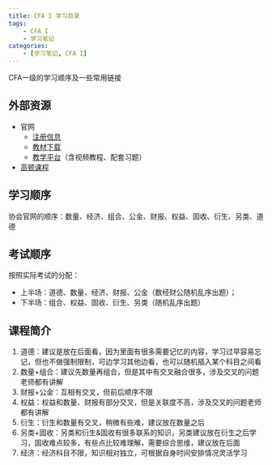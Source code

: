 ```yaml
---
title: CFA I 学习目录
tags: 
    - CFA I
    - 学习笔记
categories:
    - [学习笔记, CFA I]
---
```


CFA一级的学习顺序及一些常用链接

<!-- more -->

## 外部资源

- 官网
    - [注册信息](https://cfaprogram.cfainstitute.org/enrollment)
    - [教材下载](https://cfaprogram.cfainstitute.org/curriculum/library)
    - [教学平台](https://study.cfainstitute.org/app/cfa-program-level-i-for-august-2025)（含视频教程、配套习题）
- [高顿课程](https://epiphany.gaodun.com/ep3/course/23634/syllabus?parent_gradation_id=37516&gradation_id=53154&chapter_id=1539815)

## 学习顺序

协会官网的顺序：数量、经济、组合、公金、财报、权益、固收、衍生、另类、道德

## 考试顺序

按照实际考试的分配：

- 上半场：道德、数量、经济、财报、公金（数经财公随机乱序出题）；
- 下半场：组合、权益、固收、衍生、另类（随机乱序出题）

## 课程简介

1. 道德：建议是放在后面看，因为里面有很多需要记忆的内容，学习过早容易忘记，但也不做强制限制，可边学习其他边看，也可以随机插入某个科目之间看
2. 数量+组合：建议先数量再组合，但是其中有交叉融合很多，涉及交叉的问题老师都有讲解
3. 财报+公金：互相有交叉，但前后顺序不限
4. 权益：权益和数量、财报有部分交叉，但是关联度不高，涉及交叉的问题老师都有讲解
5. 衍生：衍生和数量有交叉，稍微有些难，建议放在数量之后
6. 另类+固收：另类和衍生&固收有很多联系的知识，另类建议放在衍生之后学习，固收难点较多，有些点比较难理解，需要综合思维，建议放在后面
7. 经济：经济科目不限，知识相对独立，可根据自身时间安排情况灵活学习
